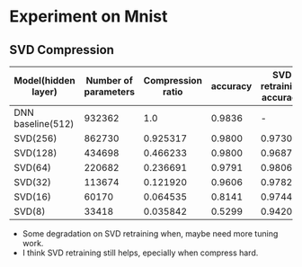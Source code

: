 # Experiment on Mnist

## SVD Compression

| Model(hidden layer) | Number of parameters | Compression ratio | accuracy | SVD retraining accuracy |
|---------------------|----------------------|-------------------|----------|-------------------------|
| DNN baseline(512)   | 932362               | 1.0               | 0.9836   | -                       |
| SVD(256)            | 862730               | 0.925317          | 0.9800   | 0.9730                  |
| SVD(128)            | 434698               | 0.466233          | 0.9800   | 0.9687                  |
| SVD(64)             | 220682               | 0.236691          | 0.9791   | 0.9806                  |
| SVD(32)             | 113674               | 0.121920          | 0.9606   | 0.9782                  |
| SVD(16)             | 60170                | 0.064535          | 0.8141   | 0.9744                  |
| SVD(8)              | 33418                | 0.035842          | 0.5299   | 0.9420                  |

* Some degradation on SVD retraining when, maybe need more tuning work.
* I think SVD retraining still helps, epecially when compress hard.

